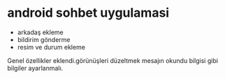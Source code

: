 # android sohbet uygulamasi
- arkadaş ekleme
- bildirim gönderme
- resim ve durum ekleme

Genel özellikler eklendi.görünüşleri düzeltmek mesajın okundu bilgisi gibi bilgiler ayarlanmalı.


